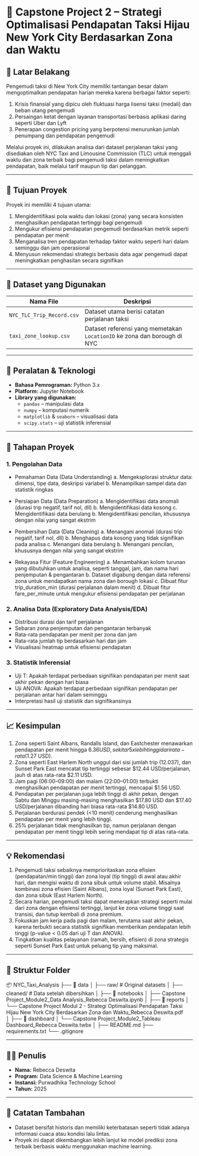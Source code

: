# 🚕 Capstone Project 2 – Strategi Optimalisasi Pendapatan Taksi Hijau New York City Berdasarkan Zona dan Waktu

## 📘 Latar Belakang

Pengemudi taksi di New York City memiliki tantangan besar dalam mengoptimalkan pendapatan harian mereka karena berbagai faktor seperti:
1. Krisis finansial yang dipicu oleh fluktuasi harga lisensi taksi (medali) dan beban utang pengemudi
2. Persaingan ketat dengan layanan transportasi berbasis aplikasi daring seperti Uber dan Lyft
3. Penerapan congestion pricing yang berpotensi menurunkan jumlah penumpang dan pendapatan pengemudi

Melalui proyek ini, dilakukan analisa dari dataset perjalanan taksi yang disediakan oleh NYC Taxi and Limousine Commission (TLC) untuk menggali waktu dan zona terbaik bagi pengemudi taksi dalam meningkatkan pendapatan, baik melalui tarif maupun tip dari pelanggan.

---

## 🎯 Tujuan Proyek

Proyek ini memiliki 4 tujuan utama:

1. Mengidentifikasi pola waktu dan lokasi (zona) yang secara konsisten menghasilkan pendapatan tertinggi bagi pengemudi 
2. Mengukur efisiensi pendapatan pengemudi berdasarkan metrik seperti pendapatan per menit
3. Menganalisa tren pendapatan terhadap faktor waktu seperti hari dalam seminggu dan jam operasional
4. Menyusun rekomendasi strategis berbasis data agar pengemudi dapat meningkatkan penghasilan secara signifikan


---

## 📁 Dataset yang Digunakan

| Nama File                        | Deskripsi |
|----------------------------------|-----------|
| `NYC_TLC_Trip_Record.csv`        | Dataset utama berisi catatan perjalanan taksi |
| `taxi_zone_lookup.csv`           | Dataset referensi yang memetakan `LocationID` ke zona dan borough di NYC |

---

## 🧰 Peralatan & Teknologi

- **Bahasa Pemrograman:** Python 3.x
- **Platform:** Jupyter Notebook
- **Library yang digunakan:**
  - `pandas` – manipulasi data
  - `numpy` – komputasi numerik
  - `matplotlib` & `seaborn` – visualisasi data
  - `scipy.stats` – uji statistik inferensial

---

## 🧪 Tahapan Proyek

### 1. Pengolahan Data
- Pemahaman Data (Data Understanding)
  a. Mengeksplorasi struktur data: dimensi, tipe data, deskripsi variabel
  b. Menampilkan sampel data dan statistik ringkas

- Persiapan Data (Data Preparation)
  a. Mengidentifikasi data anomali (durasi trip negatif, tarif nol, dll)
  b. Mengidentifikasi data kosong
  c. Mengidentifikasi data berulang
  b. Mengidentifikasi pencilan, khususnya dengan nilai yang sangat ekstrim

- Pembersihan Data (Data Cleaning)
  a. Menangani anomali (durasi trip negatif, tarif nol, dll)
  b. Menghapus data kosong yang tidak signifikan pada analisa
  c. Menangani data berulang 
  b. Menangani pencilan, khususnya dengan nilai yang sangat ekstrim
  
- Rekayasa Fitur (Feature Engineering)
  a. Menambahkan kolom turunan yang dibutuhkan untuk analisa, seperti tanggal, jam, dan nama hari penjemputan & pengantaran
  b. Dataset digabung dengan data referensi zona untuk mendapatkan nama zona dan borough lokasi
  c. Dibuat fitur trip_duration_min (durasi perjalanan dalam menit)
  d. Dibuat fitur fare_per_minute untuk mengukur efisiensi pendapatan per perjalanan

### 2. Analisa Data (Exploratory Data Analysis/EDA)
- Distribusi durasi dan tarif perjalanan
- Sebaran zona penjemputan dan pengantaran terbanyak
- Rata-rata pendapatan per menit per zona dan jam
- Rata-rata jumlah tip berdasarkan hari dan jam
- Visualisasi heatmap untuk efisiensi pendapatan

### 3. Statistik Inferensial
- Uji T: Apakah terdapat perbedaan signifikan pendapatan per menit saat akhir pekan dengan hari biasa
- Uji ANOVA: Apakah terdapat perbedaan signifikan pendapatan per perjalanan antar hari dalam seminggu
- Interpretasi hasil uji statistik dan signifikansinya

---

## 📈 Kesimpulan

1. Zona seperti Saint Albans, Randalls Island, dan Eastchester menawarkan pendapatan per menit hingga $6.36 USD, sekitar 5x lebih tinggi dari rata-rata  ($1.27 USD).
2. Zona seperti East Harlem North unggul dari sisi jumlah trip (12.037), dan Sunset Park East mencatat tip tertinggi sebesar $12.44 USD/perjalanan, jauh di atas rata-rata $2.11 USD.
3. Jam pagi (06:00–09:00) dan malam (22:00–01:00) terbukti menghasilkan pendapatan per menit tertinggi, mencapai $1.56 USD.
4. Pendapatan per perjalanan juga lebih tinggi di akhir pekan, dengan Sabtu dan Minggu masing-masing menghasilkan $17.80 USD dan $17.40 USD/perjalanan dibanding hari biasa rata-rata $14.80 USD.
5. Perjalanan berdurasi pendek (<10 menit) cenderung menghasilkan pendapatan per menit yang lebih tinggi.
6. 25% perjalanan tidak menghasilkan tip, namun perjalanan dengan pendapatan per menit tinggi lebih sering mendapat tip di atas rata-rata.

---

## 💡 Rekomendasi

1. Pengemudi taksi sebaiknya memprioritaskan zona efisien (pendapatan/min tinggi) dan zona loyal (tip tinggi) di awal atau akhir hari, dan mengisi waktu di zona sibuk untuk volume stabil. Misalnya kombinasi zona efisien (Saint Albans), zona loyal (Sunset Park East), dan zona sibuk (East Harlem North).
2. Secara harian, pengemudi taksi dapat menerapkan strategi seperti mulai dari zona dengan efisiensi tertinggi, lanjut ke zona volume tinggi saat transisi, dan tutup kembali di zona premium.
3. Fokuskan jam kerja pada pagi dan malam, terutama saat akhir pekan, karena terbukti secara statistik signifikan memberikan pendapatan lebih tinggi (p-value < 0.05 dari uji T dan ANOVA).
4. Tingkatkan kualitas pelayanan (ramah, bersih, efisien) di zona strategis seperti Sunset Park East untuk peluang tip yang maksimal.

---

## 📂 Struktur Folder

📦 NYC_Taxi_Analysis
├── 📁 data
│   ├── raw/                  # Original datasets 
│   ├── cleaned/              # Data setelah dibersihkan
│
├── 📁 notebooks
│   ├── Capstone Project_Module2_Data Analysis_Rebecca Deswita.ipynb
│
├── 📁 reports
│   └── Capstone Project Modul 2 - Strategi Optimalisasi Pendapatan Taksi Hijau New York City Berdasarkan Zona dan Waktu_Rebecca Deswita.pdf                   
│
├── 📁 dashboard
│   └── Capstone Project_Module2_Tableau Dashboard_Rebecca Deswita.twbx
│
├── README.md
├── requirements.txt
└── .gitignore


---

## 🧑‍💻 Penulis

- **Nama:** Rebecca Deswita 
- **Program:** Data Science & Machine Learning
- **Instansi:** Purwadhika Technology School 
- **Tahun:** 2025  

---

## 🔖 Catatan Tambahan

- Dataset bersifat historis dan memiliki keterbatasan seperti tidak adanya informasi cuaca atau kondisi lalu lintas.
- Proyek ini dapat dikembangkan lebih lanjut ke model prediksi zona terbaik berbasis waktu menggunakan machine learning.

